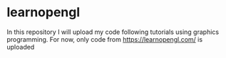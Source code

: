 # learnopengl
In this repository I will upload my code following tutorials using graphics programming.
For now, only code from https://learnopengl.com/ is uploaded
